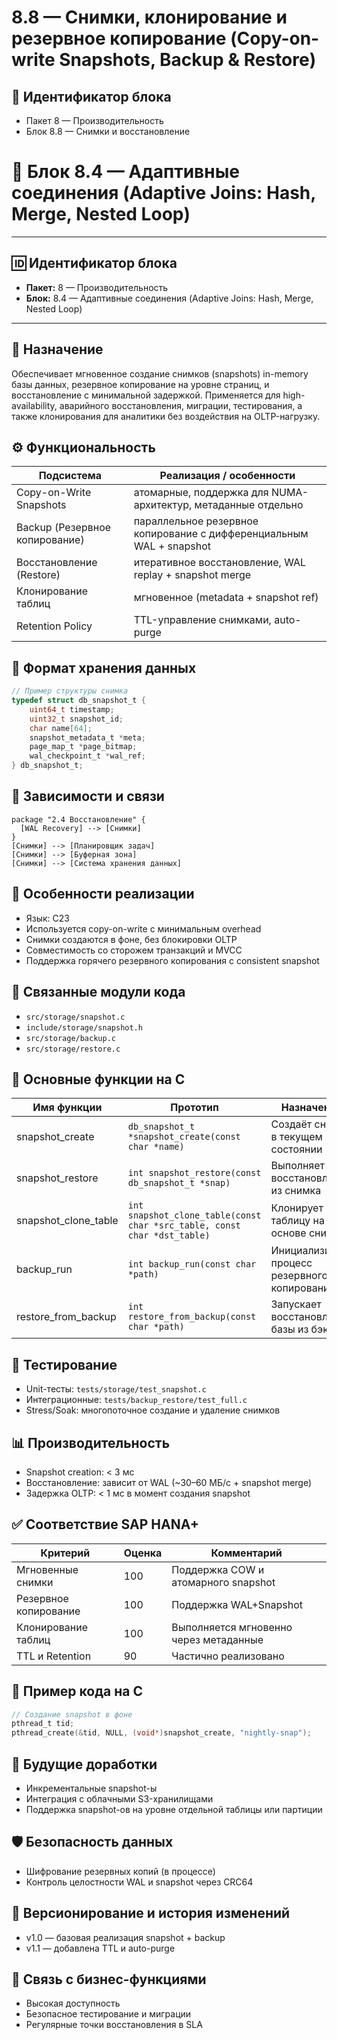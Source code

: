 # 8.8 — Снимки, клонирование и резервное копирование (Copy-on-write Snapshots, Backup & Restore)

## 🏢 Идентификатор блока

* Пакет 8 — Производительность
* Блок 8.8 — Снимки и восстановление

# 🧱 Блок 8.4 — Адаптивные соединения (Adaptive Joins: Hash, Merge, Nested Loop)

---

## 🆔 Идентификатор блока

* **Пакет:** 8 — Производительность
* **Блок:** 8.4 — Адаптивные соединения (Adaptive Joins: Hash, Merge, Nested Loop)

---

## 🎯 Назначение

Обеспечивает мгновенное создание снимков (snapshots) in-memory базы данных, резервное копирование на уровне страниц, и восстановление с минимальной задержкой. Применяется для high-availability, аварийного восстановления, миграции, тестирования, а также клонирования для аналитики без воздействия на OLTP-нагрузку.

## ⚙️ Функциональность

| Подсистема                     | Реализация / особенности                                             |
| ------------------------------ | -------------------------------------------------------------------- |
| Copy-on-Write Snapshots        | атомарные, поддержка для NUMA-архитектур, метаданные отдельно        |
| Backup (Резервное копирование) | параллельное резервное копирование с дифференциальным WAL + snapshot |
| Восстановление (Restore)       | итеративное восстановление, WAL replay + snapshot merge              |
| Клонирование таблиц            | мгновенное (metadata + snapshot ref)                                 |
| Retention Policy               | TTL-управление снимками, auto-purge                                  |

## 💾 Формат хранения данных

```c
// Пример структуры снимка
typedef struct db_snapshot_t {
    uint64_t timestamp;
    uint32_t snapshot_id;
    char name[64];
    snapshot_metadata_t *meta;
    page_map_t *page_bitmap;
    wal_checkpoint_t *wal_ref;
} db_snapshot_t;
```

## 🔄 Зависимости и связи

```plantuml
package "2.4 Восстановление" {
  [WAL Recovery] --> [Снимки]
}
[Снимки] --> [Планировщик задач]
[Снимки] --> [Буферная зона]
[Снимки] --> [Система хранения данных]
```

## 🧠 Особенности реализации

* Язык: C23
* Используется copy-on-write с минимальным overhead
* Снимки создаются в фоне, без блокировки OLTP
* Совместимость со сторожем транзакций и MVCC
* Поддержка горячего резервного копирования с consistent snapshot

## 📂 Связанные модули кода

* `src/storage/snapshot.c`
* `include/storage/snapshot.h`
* `src/storage/backup.c`
* `src/storage/restore.c`

## 🔧 Основные функции на C

| Имя функции            | Прототип                                                                 | Назначение                                    |
| ---------------------- | ------------------------------------------------------------------------ | --------------------------------------------- |
| snapshot\_create       | `db_snapshot_t *snapshot_create(const char *name)`                       | Создаёт снимок в текущем состоянии            |
| snapshot\_restore      | `int snapshot_restore(const db_snapshot_t *snap)`                        | Выполняет восстановление из снимка            |
| snapshot\_clone\_table | `int snapshot_clone_table(const char *src_table, const char *dst_table)` | Клонирует таблицу на основе снимка            |
| backup\_run            | `int backup_run(const char *path)`                                       | Инициализирует процесс резервного копирования |
| restore\_from\_backup  | `int restore_from_backup(const char *path)`                              | Запускает восстановление базы из бэкапа       |

## 🧪 Тестирование

* Unit-тесты: `tests/storage/test_snapshot.c`
* Интеграционные: `tests/backup_restore/test_full.c`
* Stress/Soak: многопоточное создание и удаление снимков

## 📊 Производительность

* Snapshot creation: < 3 мс
* Восстановление: зависит от WAL (\~30–60 МБ/с + snapshot merge)
* Задержка OLTP: < 1 мс в момент создания snapshot

## ✅ Соответствие SAP HANA+

| Критерий              | Оценка | Комментарий                            |
| --------------------- | ------ | -------------------------------------- |
| Мгновенные снимки     | 100    | Поддержка COW и атомарного snapshot    |
| Резервное копирование | 100    | Поддержка WAL+Snapshot                 |
| Клонирование таблиц   | 100    | Выполняется мгновенно через метаданные |
| TTL и Retention       | 90     | Частично реализовано                   |

## 📎 Пример кода на C

```c
// Создание snapshot в фоне
pthread_t tid;
pthread_create(&tid, NULL, (void*)snapshot_create, "nightly-snap");
```

## 🧩 Будущие доработки

* Инкрементальные snapshot-ы
* Интеграция с облачными S3-хранилищами
* Поддержка snapshot-ов на уровне отдельной таблицы или партиции

## 🛡 Безопасность данных

* Шифрование резервных копий (в процессе)
* Контроль целостности WAL и snapshot через CRC64

## 🧾 Версионирование и история изменений

* v1.0 — базовая реализация snapshot + backup
* v1.1 — добавлена TTL и auto-purge

## 🧩 Связь с бизнес-функциями

* Высокая доступность
* Безопасное тестирование и миграции
* Регулярные точки восстановления в SLA
